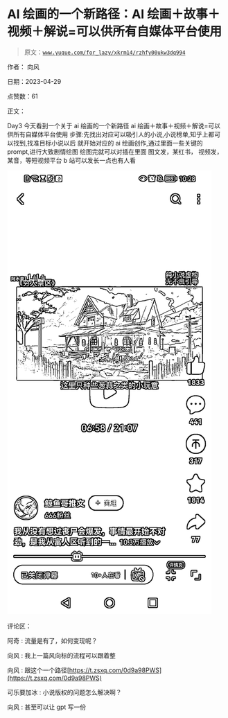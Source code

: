 # AI 绘画的一个新路径：AI 绘画＋故事＋视频＋解说=可以供所有自媒体平台使用

> 原文：[`www.yuque.com/for_lazy/xkrm14/rzhfy00ukw3dq994`](https://www.yuque.com/for_lazy/xkrm14/rzhfy00ukw3dq994)

作者： 向风

日期：2023-04-29

点赞数：61

正文：

Day3 今天看到一个关于 ai 绘画的一个新路径 ai 绘画＋故事＋视频＋解说=可以供所有自媒体平台使用 步骤:先找出对应可以吸引人的小说,小说榜单,知乎上都可以找到,找准目标小说以后 就开始对应的 ai 绘画创作,通过里面一些关键的 prompt,进行大致剧情绘图 绘图完就可以对插在里面 图文发，某红书， 视频发，某音，等短视频平台 b 站可以发长一点也有人看

![](img/2c43428d1066bd8cccac794902643e05.png)

评论区：

阿奇 : 流量是有了，如何变现呢？

向风 : 我上一篇风向标的流程可以跟着整

向风 : 跟这个一个路径[https://t.zsxq.com/0d9a98PWS](https://t.zsxq.com/0d9a98PWS)

可乐要加冰 : 小说版权的问题怎么解决啊？

向风 : 甚至可以让 gpt 写一份




